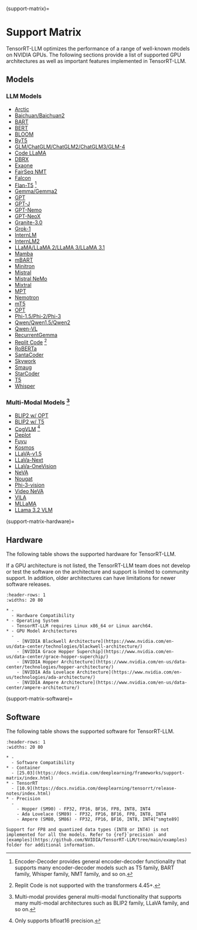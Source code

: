 (support-matrix)=

# Support Matrix

TensorRT-LLM optimizes the performance of a range of well-known models on NVIDIA GPUs. The following sections provide a list of supported GPU architectures as well as important features implemented in TensorRT-LLM.

## Models

### LLM Models

- [Arctic](https://github.com/NVIDIA/TensorRT-LLM/tree/main/examples/arctic)
- [Baichuan/Baichuan2](https://github.com/NVIDIA/TensorRT-LLM/tree/main/examples/baichuan)
- [BART](https://github.com/NVIDIA/TensorRT-LLM/tree/main/examples/models/core/enc_dec)
- [BERT](https://github.com/NVIDIA/TensorRT-LLM/tree/main/examples/models/core/bert)
- [BLOOM](https://github.com/NVIDIA/TensorRT-LLM/tree/main/examples/bloom)
- [ByT5](https://github.com/NVIDIA/TensorRT-LLM/tree/main/examples/models/core/enc_dec)
- [GLM/ChatGLM/ChatGLM2/ChatGLM3/GLM-4](https://github.com/NVIDIA/TensorRT-LLM/tree/main/examples/chatglm)
- [Code LLaMA](https://github.com/NVIDIA/TensorRT-LLM/tree/main/examples/models/core/llama)
- [DBRX](https://github.com/NVIDIA/TensorRT-LLM/tree/main/examples/dbrx)
- [Exaone](https://github.com/NVIDIA/TensorRT-LLM/tree/main/examples/models/core/exaone)
- [FairSeq NMT](https://github.com/NVIDIA/TensorRT-LLM/tree/main/examples/models/core/enc_dec)
- [Falcon](https://github.com/NVIDIA/TensorRT-LLM/tree/main/examples/falcon)
- [Flan-T5](https://github.com/NVIDIA/TensorRT-LLM/tree/main/examples/models/core/enc_dec) [^encdec]
- [Gemma/Gemma2](https://github.com/NVIDIA/TensorRT-LLM/tree/main/examples/models/core/gemma)
- [GPT](https://github.com/NVIDIA/TensorRT-LLM/tree/main/examples/models/core/gpt)
- [GPT-J](https://github.com/NVIDIA/TensorRT-LLM/tree/main/examples/models/contrib/gpt)
- [GPT-Nemo](https://github.com/NVIDIA/TensorRT-LLM/tree/main/examples/models/core/gpt)
- [GPT-NeoX](https://github.com/NVIDIA/TensorRT-LLM/tree/main/examples/models/core/gptneox)
- [Granite-3.0](https://github.com/NVIDIA/TensorRT-LLM/tree/main/examples/models/core/granite)
- [Grok-1](https://github.com/NVIDIA/TensorRT-LLM/tree/main/examples/grok)
- [InternLM](https://github.com/NVIDIA/TensorRT-LLM/tree/main/examples/internlm)
- [InternLM2](https://github.com/NVIDIA/TensorRT-LLM/tree/main/examples/models/core/internlm2)
- [LLaMA/LLaMA 2/LLaMA 3/LLaMA 3.1](https://github.com/NVIDIA/TensorRT-LLM/tree/main/examples/models/core/llama)
- [Mamba](https://github.com/NVIDIA/TensorRT-LLM/tree/main/examples/models/core/mamba)
- [mBART](https://github.com/NVIDIA/TensorRT-LLM/tree/main/examples/models/core/enc_dec)
- [Minitron](https://github.com/NVIDIA/TensorRT-LLM/tree/main/examples/models/core/nemotron)
- [Mistral](https://github.com/NVIDIA/TensorRT-LLM/tree/main/examples/models/core/llama)
- [Mistral NeMo](https://github.com/NVIDIA/TensorRT-LLM/tree/main/examples/models/core/llama)
- [Mixtral](https://github.com/NVIDIA/TensorRT-LLM/tree/main/examples/models/core/mixtral)
- [MPT](https://github.com/NVIDIA/TensorRT-LLM/tree/main/examples/mpt)
- [Nemotron](https://github.com/NVIDIA/TensorRT-LLM/tree/main/examples/models/core/nemotron)
- [mT5](https://github.com/NVIDIA/TensorRT-LLM/tree/main/examples/models/core/enc_dec)
- [OPT](https://github.com/NVIDIA/TensorRT-LLM/tree/main/examples/opt)
- [Phi-1.5/Phi-2/Phi-3](https://github.com/NVIDIA/TensorRT-LLM/tree/main/examples/models/core/phi)
- [Qwen/Qwen1.5/Qwen2](https://github.com/NVIDIA/TensorRT-LLM/tree/main/examples/models/core/qwen)
- [Qwen-VL](https://github.com/NVIDIA/TensorRT-LLM/tree/main/examples/models/core/qwenvl)
- [RecurrentGemma](https://github.com/NVIDIA/TensorRT-LLM/tree/main/examples/models/core/recurrentgemma)
- [Replit Code](https://github.com/NVIDIA/TensorRT-LLM/tree/main/examples/mpt) [^replitcode]
- [RoBERTa](https://github.com/NVIDIA/TensorRT-LLM/tree/main/examples/models/core/bert)
- [SantaCoder](https://github.com/NVIDIA/TensorRT-LLM/tree/main/examples/models/core/gpt)
- [Skywork](https://github.com/NVIDIA/TensorRT-LLM/tree/main/examples/skywork)
- [Smaug](https://github.com/NVIDIA/TensorRT-LLM/tree/main/examples/smaug)
- [StarCoder](https://github.com/NVIDIA/TensorRT-LLM/tree/main/examples/models/core/gpt)
- [T5](https://github.com/NVIDIA/TensorRT-LLM/tree/main/examples/models/core/enc_dec)
- [Whisper](https://github.com/NVIDIA/TensorRT-LLM/tree/main/examples/models/core/whisper)


### Multi-Modal Models [^multimod]

- [BLIP2 w/ OPT](https://github.com/NVIDIA/TensorRT-LLM/tree/main/examples/models/core/multimodal)
- [BLIP2 w/ T5](https://github.com/NVIDIA/TensorRT-LLM/tree/main/examples/models/core/multimodal)
- [CogVLM](https://github.com/NVIDIA/TensorRT-LLM/tree/main/examples/models/core/multimodal) [^bf16only]
- [Deplot](https://github.com/NVIDIA/TensorRT-LLM/tree/main/examples/models/core/multimodal)
- [Fuyu](https://github.com/NVIDIA/TensorRT-LLM/tree/main/examples/models/core/multimodal)
- [Kosmos](https://github.com/NVIDIA/TensorRT-LLM/tree/main/examples/models/core/multimodal)
- [LLaVA-v1.5](https://github.com/NVIDIA/TensorRT-LLM/tree/main/examples/models/core/multimodal)
- [LLaVa-Next](https://github.com/NVIDIA/TensorRT-LLM/tree/main/examples/models/core/multimodal)
- [LLaVa-OneVision](https://github.com/NVIDIA/TensorRT-LLM/tree/main/examples/models/core/multimodal)
- [NeVA](https://github.com/NVIDIA/TensorRT-LLM/tree/main/examples/models/core/multimodal)
- [Nougat](https://github.com/NVIDIA/TensorRT-LLM/tree/main/examples/models/core/multimodal)
- [Phi-3-vision](https://github.com/NVIDIA/TensorRT-LLM/tree/main/examples/models/core/multimodal)
- [Video NeVA](https://github.com/NVIDIA/TensorRT-LLM/tree/main/examples/models/core/multimodal)
- [VILA](https://github.com/NVIDIA/TensorRT-LLM/tree/main/examples/models/core/multimodal)
- [MLLaMA](https://github.com/NVIDIA/TensorRT-LLM/tree/main/examples/models/core/multimodal)
- [LLama 3.2 VLM](https://github.com/NVIDIA/TensorRT-LLM/tree/main/examples/models/core/multimodal)


(support-matrix-hardware)=
## Hardware

The following table shows the supported hardware for TensorRT-LLM.

If a GPU architecture is not listed, the TensorRT-LLM team does not develop or test the software on the architecture and support is limited to community support.
In addition, older architectures can have limitations for newer software releases.

```{list-table}
:header-rows: 1
:widths: 20 80

* -
  - Hardware Compatibility
* - Operating System
  - TensorRT-LLM requires Linux x86_64 or Linux aarch64.
* - GPU Model Architectures
  -
    - [NVIDIA Blackwell Architecture](https://www.nvidia.com/en-us/data-center/technologies/blackwell-architecture/)
    - [NVIDIA Grace Hopper Superchip](https://www.nvidia.com/en-us/data-center/grace-hopper-superchip/)
    - [NVIDIA Hopper Architecture](https://www.nvidia.com/en-us/data-center/technologies/hopper-architecture/)
    - [NVIDIA Ada Lovelace Architecture](https://www.nvidia.com/en-us/technologies/ada-architecture/)
    - [NVIDIA Ampere Architecture](https://www.nvidia.com/en-us/data-center/ampere-architecture/)
```

(support-matrix-software)=
## Software

The following table shows the supported software for TensorRT-LLM.

```{list-table}
:header-rows: 1
:widths: 20 80

* -
  - Software Compatibility
* - Container
  - [25.03](https://docs.nvidia.com/deeplearning/frameworks/support-matrix/index.html)
* - TensorRT
  - [10.9](https://docs.nvidia.com/deeplearning/tensorrt/release-notes/index.html)
* - Precision
  -
    - Hopper (SM90) - FP32, FP16, BF16, FP8, INT8, INT4
    - Ada Lovelace (SM89) - FP32, FP16, BF16, FP8, INT8, INT4
    - Ampere (SM80, SM86) - FP32, FP16, BF16, INT8, INT4[^smgte89]
```

[^replitcode]: Replit Code is not supported with the transformers 4.45+.

[^smgte89]: INT4 AWQ and GPTQ with FP8 activations require SM >= 89.

[^encdec]: Encoder-Decoder provides general encoder-decoder functionality that supports many encoder-decoder models such as T5 family, BART family, Whisper family, NMT family, and so on.

[^multimod]: Multi-modal provides general multi-modal functionality that supports many multi-modal architectures such as BLIP2 family, LLaVA family, and so on.

[^bf16only]: Only supports bfloat16 precision.


```{note}
Support for FP8 and quantized data types (INT8 or INT4) is not implemented for all the models. Refer to {ref}`precision` and [examples](https://github.com/NVIDIA/TensorRT-LLM/tree/main/examples) folder for additional information.
```
